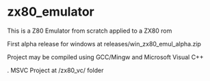 # zx80_emulator
This is a Z80 Emulator from scratch applied to a ZX80 rom 

First alpha release for windows at releases/win_zx80_emul_alpha.zip

Project may be compiled using GCC/Mingw and Microsoft Visual C++

. MSVC Project at /zx80_vc/ folder
